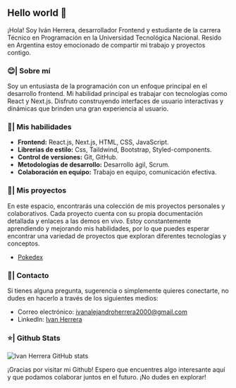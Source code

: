 ## Hello world 👋

¡Hola! Soy Iván Herrera, desarrollador Frontend y estudiante de la carrera Técnico en Programación en la Universidad Tecnológica Nacional. Resido en Argentina  estoy emocionado de compartir mi trabajo y proyectos contigo.

### 😊| Sobre mí

Soy un entusiasta de la programación con un enfoque principal en el desarrollo frontend. Mi habilidad principal es trabajar con tecnologías como React y Next.js. Disfruto construyendo interfaces de usuario interactivas y dinámicas que brinden una gran experiencia al usuario.

### 🎯| Mis habilidades

- **Frontend:** React.js, Next.js, HTML, CSS, JavaScript.
- **Librerias de estilo:** Css, Taildwind, Bootstrap, Styled-components.
- **Control de versiones:** Git, GitHub.
- **Metodologías de desarrollo:** Desarrollo ágil, Scrum.
- **Colaboración en equipo:** Trabajo en equipo, comunicación efectiva.

### 💼| Mis proyectos

En este espacio, encontrarás una colección de mis proyectos personales y colaborativos. Cada proyecto cuenta con su propia documentación detallada y enlaces a las demos en vivo. Estoy constantemente aprendiendo y mejorando mis habilidades, por lo que puedes esperar encontrar una variedad de proyectos que exploran diferentes tecnologías y conceptos.

- [Pokedex](https://github.com/ivanherreradev/pokedex)

### 📧| Contacto

Si tienes alguna pregunta, sugerencia o simplemente quieres conectarte, no dudes en hacerlo a través de los siguientes medios:

- Correo electrónico: [ivanalejandroherrera2000@gmail.com](mailto:ivanalejandroherrera2000@gmail.com)
- LinkedIn: [Ivan Herrera](https://www.linkedin.com/in/ivanherreradev/)

### ⭐| Github Stats

![Ivan Herrera GitHub stats](https://github-readme-stats.vercel.app/api?username=ivanherreradev&show_icons=true&hide_border=true)

¡Gracias por visitar mi Github! Espero que encuentres algo interesante aquí y que podamos colaborar juntos en el futuro. ¡No dudes en explorar!

